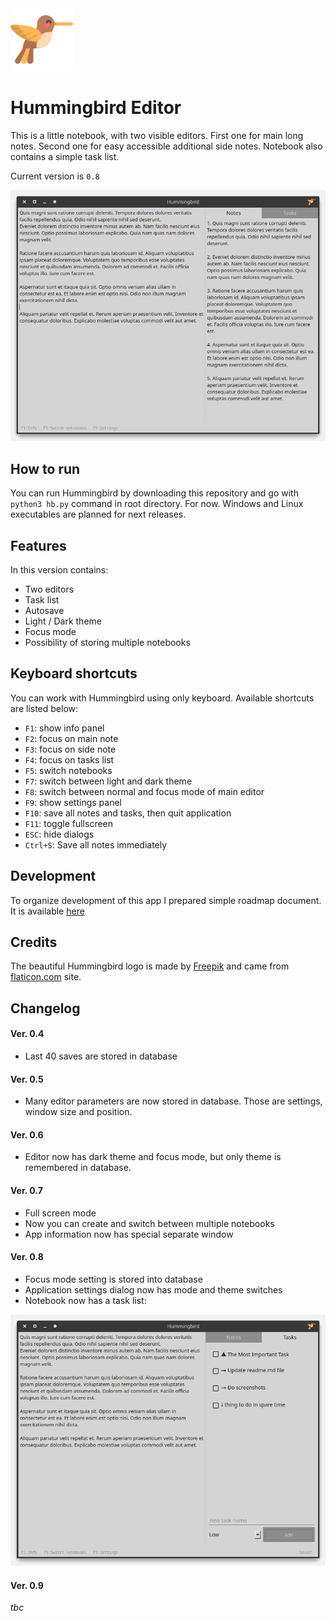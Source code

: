 <img src="/res/icon.png" alt="hb_icon" width="100"/>

# Hummingbird Editor

This is a little notebook, with two visible editors. First one for main long notes. Second one for easy accessible additional side notes. Notebook also contains a simple task list.

Current version is `0.8`

![Hummingbird main window](/res/screenshot_01.png)

## How to run

You can run Hummingbird by downloading this repository and go with `python3 hb.py` command in root directory. For now. Windows and Linux executables are planned for next releases.

## Features

In this version contains:

- Two editors
- Task list
- Autosave
- Light / Dark theme
- Focus mode
- Possibility of storing multiple notebooks

## Keyboard shortcuts

You can work with Hummingbird using only keyboard. Available shortcuts are listed below:

- `F1`: show info panel
- `F2`: focus on main note
- `F3`: focus on side note
- `F4`: focus on tasks list
- `F5`: switch notebooks
- `F7`: switch between light and dark theme
- `F8`: switch between normal and focus mode of main editor
- `F9`: show settings panel
- `F10`: save all notes and tasks, then quit application
- `F11`: toggle fullscreen
- `ESC`: hide dialogs
- `Ctrl+S`: Save all notes immediately

## Development

To organize development of this app I prepared simple roadmap document. It is available [here](ROADMAP.md)

## Credits

The beautiful Hummingbird logo is made by [Freepik](https://www.flaticon.com/authors/freepik) and came from [flaticon.com]("http://www.flaticon.com) site.

## Changelog

#### Ver. 0.4
- Last 40 saves are stored in database

#### Ver. 0.5
- Many editor parameters are now stored in database. Those are settings, window size and position.

#### Ver. 0.6
- Editor now has dark theme and focus mode, but only theme is remembered in database.

#### Ver. 0.7
- Full screen mode
- Now you can create and switch between multiple notebooks
- App information now has special separate window

#### Ver. 0.8
- Focus mode setting is stored into database
- Application settings dialog now has mode and theme switches
- Notebook now has a task list:

![Hummingbird task list view](/res/screenshot_02.png)

#### Ver. 0.9
_tbc_